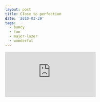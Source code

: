 ```yaml
---
layout: post
title: Close to perfection
date: '2010-03-29'
tags:
  - bundy
  - fun
  - major-lazer
  - wonderful
---
```


<iframe src='https://www.youtube.com/embed/kjQ7Axuyp_M' frameborder='0' allowfullscreen />
